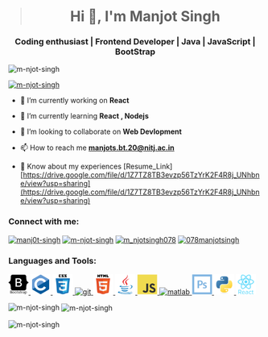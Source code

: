 


> <h1 align="center">Hi 👋, I'm Manjot Singh</h1>
<h3 align="center">Coding enthusiast | Frontend Developer | Java | JavaScript | BootStrap</h3>

<p align="left"> <img src="https://komarev.com/ghpvc/?username=m-njot-singh&label=Profile%20views&color=0e75b6&style=flat" alt="m-njot-singh" /> </p>

<p align="left"> <a href="https://github.com/ryo-ma/github-profile-trophy"><img src="https://github-profile-trophy.vercel.app/?username=m-njot-singh" alt="m-njot-singh" /></a> </p>

- 🔭 I’m currently working on **React**

- 🌱 I’m currently learning **React , Nodejs**

- 👯 I’m looking to collaborate on **Web Devlopment**

- 📫 How to reach me **manjots.bt.20@nitj.ac.in** 

- 📄 Know about my experiences [Resume_Link][https://drive.google.com/file/d/1Z7TZ8TB3evzp56TzYrK2F4R8j_UNhbne/view?usp=sharing](https://drive.google.com/file/d/1Z7TZ8TB3evzp56TzYrK2F4R8j_UNhbne/view?usp=sharing)

<h3 align="left">Connect with me:</h3>
<p align="left">
<a href="https://linkedin.com/in/manj0t-singh" target="blank"><img align="center" src="https://raw.githubusercontent.com/rahuldkjain/github-profile-readme-generator/master/src/images/icons/Social/linked-in-alt.svg" alt="manj0t-singh" height="30" width="40" /></a>
<a href="https://codesandbox.com/m-njot-singh" target="blank"><img align="center" src="https://raw.githubusercontent.com/rahuldkjain/github-profile-readme-generator/master/src/images/icons/Social/codesandbox.svg" alt="m-njot-singh" height="30" width="40" /></a>
<a href="https://instagram.com/m_njotsingh078" target="blank"><img align="center" src="https://raw.githubusercontent.com/rahuldkjain/github-profile-readme-generator/master/src/images/icons/Social/instagram.svg" alt="m_njotsingh078" height="30" width="40" /></a>
<a href="https://www.leetcode.com/078manjotsingh" target="blank"><img align="center" src="https://raw.githubusercontent.com/rahuldkjain/github-profile-readme-generator/master/src/images/icons/Social/leet-code.svg" alt="078manjotsingh" height="30" width="40" /></a>
</p>

<h3 align="left">Languages and Tools:</h3>
<p align="left"> <a href="https://getbootstrap.com" target="_blank" rel="noreferrer"> <img src="https://raw.githubusercontent.com/devicons/devicon/master/icons/bootstrap/bootstrap-plain-wordmark.svg" alt="bootstrap" width="40" height="40"/> </a> <a href="https://www.cprogramming.com/" target="_blank" rel="noreferrer"> <img src="https://raw.githubusercontent.com/devicons/devicon/master/icons/c/c-original.svg" alt="c" width="40" height="40"/> </a> <a href="https://www.w3schools.com/css/" target="_blank" rel="noreferrer"> <img src="https://raw.githubusercontent.com/devicons/devicon/master/icons/css3/css3-original-wordmark.svg" alt="css3" width="40" height="40"/> </a> <a href="https://git-scm.com/" target="_blank" rel="noreferrer"> <img src="https://www.vectorlogo.zone/logos/git-scm/git-scm-icon.svg" alt="git" width="40" height="40"/> </a> <a href="https://www.w3.org/html/" target="_blank" rel="noreferrer"> <img src="https://raw.githubusercontent.com/devicons/devicon/master/icons/html5/html5-original-wordmark.svg" alt="html5" width="40" height="40"/> </a> <a href="https://www.java.com" target="_blank" rel="noreferrer"> <img src="https://raw.githubusercontent.com/devicons/devicon/master/icons/java/java-original.svg" alt="java" width="40" height="40"/> </a> <a href="https://developer.mozilla.org/en-US/docs/Web/JavaScript" target="_blank" rel="noreferrer"> <img src="https://raw.githubusercontent.com/devicons/devicon/master/icons/javascript/javascript-original.svg" alt="javascript" width="40" height="40"/> </a> <a href="https://www.mathworks.com/" target="_blank" rel="noreferrer"> <img src="https://upload.wikimedia.org/wikipedia/commons/2/21/Matlab_Logo.png" alt="matlab" width="40" height="40"/> </a> <a href="https://www.photoshop.com/en" target="_blank" rel="noreferrer"> <img src="https://raw.githubusercontent.com/devicons/devicon/master/icons/photoshop/photoshop-line.svg" alt="photoshop" width="40" height="40"/> </a> <a href="https://www.python.org" target="_blank" rel="noreferrer"> <img src="https://raw.githubusercontent.com/devicons/devicon/master/icons/python/python-original.svg" alt="python" width="40" height="40"/> </a> <a href="https://reactjs.org/" target="_blank" rel="noreferrer"> <img src="https://raw.githubusercontent.com/devicons/devicon/master/icons/react/react-original-wordmark.svg" alt="react" width="40" height="40"/> </a> </p>

<p><img align="left" src="https://github-readme-stats.vercel.app/api/top-langs?username=m-njot-singh&show_icons=true&locale=en&layout=compact" alt="m-njot-singh" /></p>

<p>&nbsp;<img align="center" src="https://github-readme-stats.vercel.app/api?username=m-njot-singh&show_icons=true&locale=en" alt="m-njot-singh" /></p>

<p><img align="center" src="https://github-readme-streak-stats.herokuapp.com/?user=m-njot-singh&" alt="m-njot-singh" /></p>
